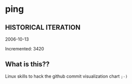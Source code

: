 # ping

## HISTORICAL ITERATION
2006-10-13

Incremented: 3420

## What is this?? 
Linux skills to hack the github commit visualization chart `;-)`
